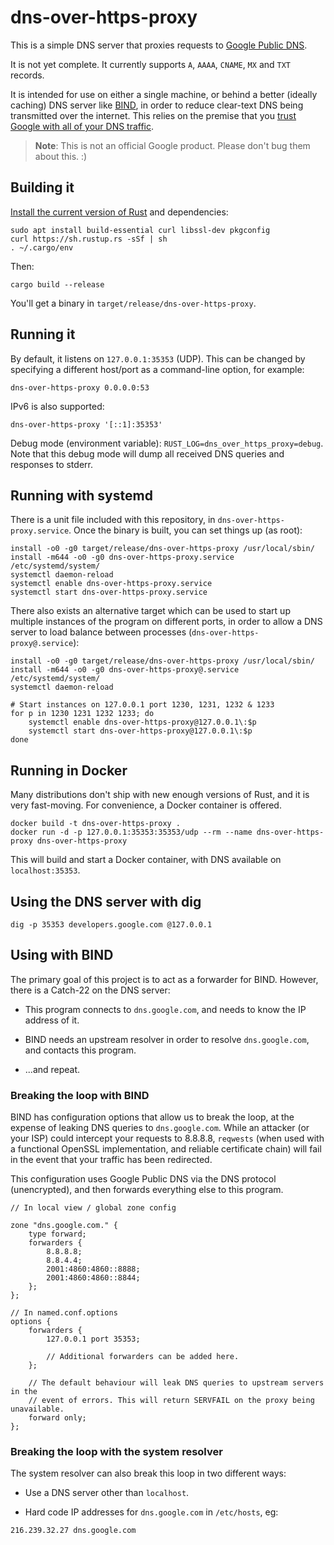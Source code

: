 # dns-over-https-proxy

This is a simple DNS server that proxies requests to [Google Public DNS](https://developers.google.com/speed/public-dns/docs/dns-over-https).

It is not yet complete.  It currently supports `A`, `AAAA`, `CNAME`, `MX` and `TXT` records.

It is intended for use on either a single machine, or behind a better (ideally caching) DNS server like [BIND](https://www.isc.org/downloads/bind/), in order to reduce clear-text DNS being transmitted over the internet.  This relies on the premise that you [trust Google with all of your DNS traffic](https://developers.google.com/speed/public-dns/privacy).

> **Note**: This is not an official Google product. Please don't bug them about this. :)

## Building it

[Install the current version of Rust](https://www.rustup.rs) and dependencies:

```
sudo apt install build-essential curl libssl-dev pkgconfig
curl https://sh.rustup.rs -sSf | sh
. ~/.cargo/env
```

Then:

```
cargo build --release
```

You'll get a binary in `target/release/dns-over-https-proxy`.

## Running it

By default, it listens on `127.0.0.1:35353` (UDP). This can be changed by specifying a different host/port as a command-line option, for example:

```
dns-over-https-proxy 0.0.0.0:53
```

IPv6 is also supported:

```
dns-over-https-proxy '[::1]:35353'
```

Debug mode (environment variable): `RUST_LOG=dns_over_https_proxy=debug`.  Note that this debug mode will dump all received DNS queries and responses to stderr.

## Running with systemd

There is a unit file included with this repository, in `dns-over-https-proxy.service`.  Once the binary is built, you can set things up (as root):

```
install -o0 -g0 target/release/dns-over-https-proxy /usr/local/sbin/
install -m644 -o0 -g0 dns-over-https-proxy.service /etc/systemd/system/
systemctl daemon-reload
systemctl enable dns-over-https-proxy.service
systemctl start dns-over-https-proxy.service
```

There also exists an alternative target which can be used to start up multiple instances of the program on different ports, in order to allow a DNS server to load balance between processes (`dns-over-https-proxy@.service`):

```
install -o0 -g0 target/release/dns-over-https-proxy /usr/local/sbin/
install -m644 -o0 -g0 dns-over-https-proxy@.service /etc/systemd/system/
systemctl daemon-reload

# Start instances on 127.0.0.1 port 1230, 1231, 1232 & 1233
for p in 1230 1231 1232 1233; do
	systemctl enable dns-over-https-proxy@127.0.0.1\:$p
	systemctl start dns-over-https-proxy@127.0.0.1\:$p
done
```

## Running in Docker

Many distributions don't ship with new enough versions of Rust, and it is very fast-moving.  For convenience, a Docker container is offered.

```
docker build -t dns-over-https-proxy .
docker run -d -p 127.0.0.1:35353:35353/udp --rm --name dns-over-https-proxy dns-over-https-proxy
```

This will build and start a Docker container, with DNS available on `localhost:35353`.

## Using the DNS server with dig

```
dig -p 35353 developers.google.com @127.0.0.1
```

## Using with BIND

The primary goal of this project is to act as a forwarder for BIND. However, there is a Catch-22 on the DNS server:

* This program connects to `dns.google.com`, and needs to know the IP address of it.

* BIND needs an upstream resolver in order to resolve `dns.google.com`, and contacts this program.

* ...and repeat.

### Breaking the loop with BIND

BIND has configuration options that allow us to break the loop, at the expense of leaking DNS queries to `dns.google.com`. While an attacker (or your ISP) could intercept your requests to 8.8.8.8, `reqwests` (when used with a functional OpenSSL implementation, and reliable certificate chain) will fail in the event that your traffic has been redirected.

This configuration uses Google Public DNS via the DNS protocol (unencrypted), and then forwards everything else to this program.

```
// In local view / global zone config

zone "dns.google.com." {
	type forward;
	forwarders {
		8.8.8.8;
		8.8.4.4;
		2001:4860:4860::8888;
		2001:4860:4860::8844;
	};
};

// In named.conf.options
options {
	forwarders {
		127.0.0.1 port 35353;

		// Additional forwarders can be added here.
	};

	// The default behaviour will leak DNS queries to upstream servers in the
	// event of errors. This will return SERVFAIL on the proxy being unavailable.
	forward only;
};
```

### Breaking the loop with the system resolver

The system resolver can also break this loop in two different ways:

* Use a DNS server other than `localhost`.

* Hard code IP addresses for `dns.google.com` in `/etc/hosts`, eg:

```
216.239.32.27 dns.google.com
```

